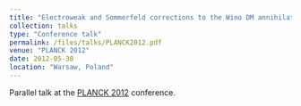 ```yaml
---
title: "Electroweak and Sommerfeld corrections to the Wino DM annihilation"
collection: talks
type: "Conference talk"
permalink: /files/talks/PLANCK2012.pdf
venue: "PLANCK 2012"
date: 2012-05-30
location: "Warsaw, Poland"
---
```


Parallel talk at the [PLANCK 2012](http://planck12.fuw.edu.pl) conference.
